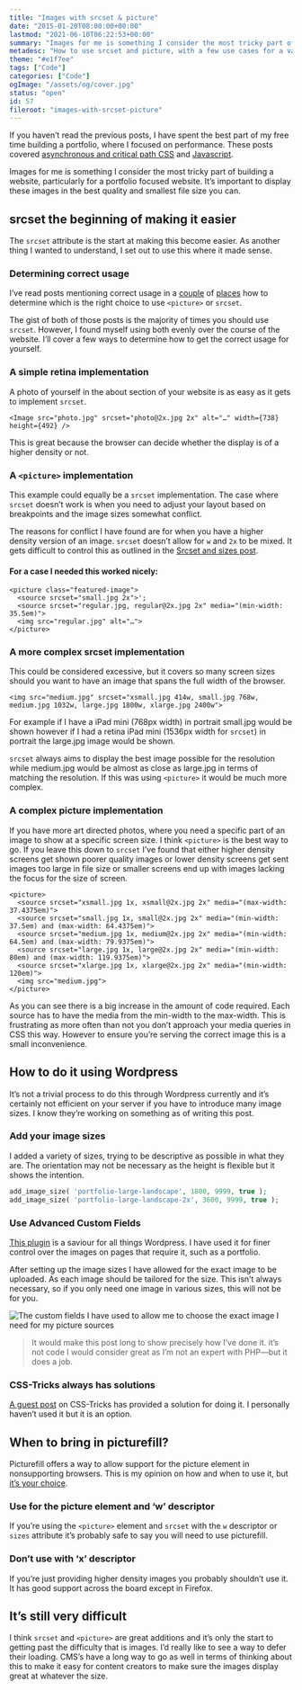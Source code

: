 ```yaml
---
title: "Images with srcset & picture"
date: "2015-01-20T08:00:00+00:00"
lastmod: "2021-06-10T06:22:53+00:00"
summary: "Images for me is something I consider the most tricky part of building a website, particularly for a portfolio focused website. It’s important to display these images in the best quality and smallest file size you can."
metadesc: "How to use srcset and picture, with a few use cases for a variety of screen sizes and display densities, 2x and beyond."
theme: "#e1f7ee"
tags: ["Code"]
categories: ["Code"]
ogImage: "/assets/og/cover.jpg"
status: "open"
id: 57
fileroot: "images-with-srcset-picture"
---
```


If you haven’t read the previous posts, I have spent the best part of my free time building a portfolio, where I focused on performance. These posts covered [asynchronous and critical path CSS](http://iamsteve.me/blog/entry/critical-asynchronous-css) and [Javascript](http://iamsteve.me/blog/entry/javascript-without-jquery).

Images for me is something I consider the most tricky part of building a website, particularly for a portfolio focused website. It’s important to display these images in the best quality and smallest file size you can.

## srcset the beginning of making it easier
The `srcset` attribute is the start at making this become easier. As another thing I wanted to understand, I set out to use this where it made sense.

### Determining correct usage
I’ve read posts mentioning correct usage in a [couple](http://ericportis.com/posts/2014/srcset-sizes/) of [places](http://css-tricks.com/responsive-images-youre-just-changing-resolutions-use-srcset/) how to determine which is the right choice to use `<picture>` or `srcset`.

The gist of both of those posts is the majority of times you should use `srcset`. However, I found myself using both evenly over the course of the website. I’ll cover a few ways to determine how to get the correct usage for yourself.

### A simple retina implementation
A photo of yourself in the about section of your website is as easy as it gets to implement `srcset`.

```markup
<Image src="photo.jpg" srcset="photo@2x.jpg 2x" alt="…" width={738} height={492} />
```

This is great because the browser can decide whether the display is of a higher density or not.

### A `<picture>` implementation
This example could equally be a `srcset` implementation. The case where `srcset` doesn’t work is when you need to adjust your layout based on breakpoints and the image sizes somewhat conflict.

The reasons for conflict I have found are for when you have a higher density version of an image. `srcset` doesn’t allow for `w` and `2x` to be mixed. It gets difficult to control this as outlined in the [Srcset and sizes post](http://ericportis.com/posts/2014/srcset-sizes/#study-up).

#### For a case I needed this worked nicely:

```markup
<picture class="featured-image">
  <source srcset="small.jpg 2x">';
  <source srcset="regular.jpg, regular@2x.jpg 2x" media="(min-width: 35.5em)">
  <img src="regular.jpg" alt="…">
</picture>
```

### A more complex srcset implementation
This could be considered excessive, but it covers so many screen sizes should you want to have an image that spans the full width of the browser.

```markup
<img src="medium.jpg" srcset="xsmall.jpg 414w, small.jpg 768w, medium.jpg 1032w, large.jpg 1800w, xlarge.jpg 2400w">
```

For example if I have a iPad mini (768px width) in portrait small.jpg would be shown however if I had a retina iPad mini (1536px width for `srcset`) in portrait the large.jpg image would be shown.

`srcset` always aims to display the best image possible for the resolution while medium.jpg would be almost as close as large.jpg in terms of matching the resolution. If this was using `<picture>` it would be much more complex.

### A complex picture implementation
If you have more art directed photos, where you need a specific part of an image to show at a specific screen size. I think `<picture>` is the best way to go. If you leave this down to `srcset` I’ve found that either higher density screens get shown poorer quality images or lower density screens get sent images too large in file size or smaller screens end up with images lacking the focus for the size of screen.

```markup
<picture>
  <source srcset="xsmall.jpg 1x, xsmall@2x.jpg 2x" media="(max-width: 37.4375em)">
  <source srcset="small.jpg 1x, small@2x.jpg 2x" media="(min-width: 37.5em) and (max-width: 64.4375em)">
  <source srcset="medium.jpg 1x, medium@2x.jpg 2x" media="(min-width: 64.5em) and (max-width: 79.9375em)">
  <source srcset="large.jpg 1x, large@2x.jpg 2x" media="(min-width: 80em) and (max-width: 119.9375em)">
  <source srcset="xlarge.jpg 1x, xlarge@2x.jpg 2x" media="(min-width: 120em)">
  <img src="medium.jpg">
</picture>
```

As you can see there is a big increase in the amount of code required. Each source has to have the media from the min-width to the max-width. This is frustrating as more often than not you don’t approach your media queries in CSS this way. However to ensure you’re serving the correct image this is a small inconvenience.

## How to do it using Wordpress
It’s not a trivial process to do this through Wordpress currently and it’s certainly not efficient on your server if you have to introduce many image sizes. I know they’re working on something as of writing this post.

### Add your image sizes
I added a variety of sizes, trying to be descriptive as possible in what they are. The orientation may not be necessary as the height is flexible but it shows the intention.

```php
add_image_size( 'portfolio-large-landscape', 1800, 9999, true );
add_image_size( 'portfolio-large-landscape-2x', 3600, 9999, true );
```

### Use Advanced Custom Fields
[This plugin](http://advancedcustomfields.com) is a saviour for all things Wordpress. I have used it for finer control over the images on pages that require it, such as a portfolio.

After setting up the image sizes I have allowed for the exact image to be uploaded. As each image should be tailored for the size. This isn’t always necessary, so if you only need one image in various sizes, this will not be for you.

<div className="article-image flex center">
  <Image src="/static/images/blog/Screenshot_2014-12-31_11.55.17.png" alt="The custom fields I have used to allow me to choose the exact image I need for my picture sources" width={887} height={466} />
</div>

> It would make this post long to show precisely how I’ve done it. it’s not code I would consider great as I’m not an expert with PHP—but it does a job.

### CSS-Tricks always has solutions
[A guest post](http://css-tricks.com/hassle-free-responsive-images-for-wordpress/) on CSS-Tricks has provided a solution for doing it. I personally haven’t used it but it is an option.

## When to bring in picturefill?
Picturefill offers a way to allow support for the picture element in nonsupporting browsers. This is my opinion on how and when to use it, but [it’s your choice](http://caniuse.com/#search=srcset).

### Use for the picture element and ‘w’ descriptor
If you’re using the `<picture>` element and `srcset` with the `w` descriptor or `sizes` attribute it’s probably safe to say you will need to use picturefill.

### Don’t use with ‘x’ descriptor
If you’re just providing higher density images you probably shouldn’t use it. It has good support across the board except in Firefox.

## It’s still very difficult
I think `srcset` and `<picture>` are great additions and it’s only the start to getting past the difficulty that is images. I’d really like to see a way to defer their loading. CMS’s have a long way to go as well in terms of thinking about this to make it easy for content creators to make sure the images display great at whatever the size.
